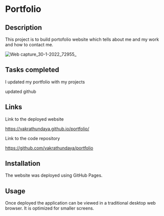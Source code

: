 # Portfolio

Description
-----------

This project is to build portofolio website which tells about me and my work and how to contact me.

![Web capture_30-1-2022_72955_](https://user-images.githubusercontent.com/94205464/151705249-72e39aab-3646-4ba8-a7d8-a5eeefc6960e.jpeg)

Tasks completed
---------------

I updated my portfolio with my projects

updated github

Links
------

Link to the deployed website

https://vakrathundaya.github.io/portfolio/

Link to the code repository

https://github.com/vakrathundaya/portfolio

Installation
------------

The website was deployed using GitHub Pages.

Usage
-----
Once deployed the application can be viewed in a traditional desktop web browser. It is optimized for smaller screens.